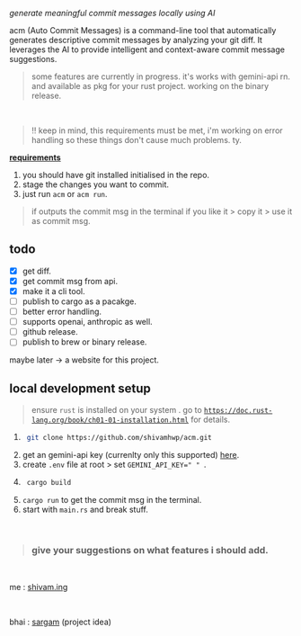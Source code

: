 _generate meaningful commit messages locally using AI_

acm (Auto Commit Messages) is a command-line tool that automatically generates descriptive commit messages by analyzing your git diff. It leverages the AI to provide intelligent and context-aware commit message suggestions.

> some features are currently in progress. it's works with gemini-api rn. and available as pkg for your rust project. working on the binary release.

<br>

> ‼ keep in mind, this requirements must be met, i'm working on error handling so these things don't cause much problems. ty.

<b><u>requirements</u></b>

1. you should have git installed initialised in the repo.
2. stage the changes you want to commit.
3. just run `acm` or `acm run`.

> if outputs the commit msg in the terminal if you like it > copy it > use it as commit msg.

## todo

- [x] get diff.
- [x] get commit msg from api.
- [x] make it a cli tool.
- [ ] publish to cargo as a pacakge.
- [ ] better error handling.
- [ ] supports openai, anthropic as well.
- [ ] github release.
- [ ] publish to brew or binary release.

maybe later -> a website for this project.

## local development setup

> ensure `rust` is installed on your system . go to [`https://doc.rust-lang.org/book/ch01-01-installation.html`](https://doc.rust-lang.org/book/ch01-01-installation.html) for details.

1. ```bash
    git clone https://github.com/shivamhwp/acm.git
   ```
2. get an gemini-api key (currenlty only this supported) [here](https://ai.google.dev/gemini-api/docs/quickstart?lang=rest).
3. create `.env` file at root > set `GEMINI_API_KEY=" " `.
4. ```bash
    cargo build
   ```
5. `cargo run` to get the commit msg in the terminal.
6. start with `main.rs` and break stuff.

<br>

> ### give your suggestions on what features i should add.

<br>

me : [shivam.ing](https://shivam.ing)

<br>

bhai : [sargam](https://x.com/sargampoudel) (project idea)
